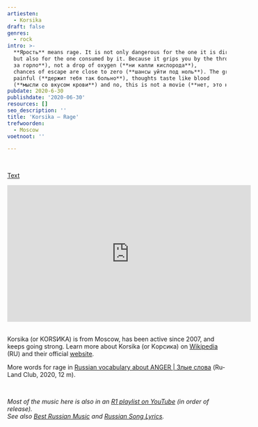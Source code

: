 ```yaml
---
artiesten:
  - Korsika
draft: false
genres:
  - rock
intro: >-
  **Ярость** means rage. It is not only dangerous for the one it is directed at,
  but also for the one consumed by it. Because it grips you by the throat (**держит тебя
  за горло**), not a drop of oxygen (**ни капли кислорода**),
  chances of escape are close to zero (**шансы уйти под ноль**). The grip of rage is
  painful (**держит тебя так больно**), thoughts taste like blood
  (**мысли со вкусом крови**) and no, this is not a movie (**нет, это не кино**).
pubdate: 2020-6-30
publishdate: '2020-06-30'
resources: []
seo_description: ''
title: 'Korsika – Rage'
trefwoorden:
  - Moscow
voetnoot: ''

---
```



<br/>

[Text](https://altwall.net/texts.php?show=korsika&number=260161)

 

<iframe width="560" height="315" src="https://www.youtube.com/embed/xcIALnUUYjc" frameborder="0" allow="accelerometer; autoplay; encrypted-media; gyroscope; picture-in-picture" allowfullscreen></iframe>

 <br/>
<br/>

Korsika (or KORSИKA) is from Moscow, has been active since 2007, and keeps going strong. Learn more about Korsika (or Kорсика) on [Wikipedia](https://ru.wikipedia.org/wiki/%D0%9A%D0%BErs%D0%B8%D0%BA%D0%B0) (RU) and their official [website](https://kopcuka.ru/).<br/>

More words for rage in [Russian vocabulary about ANGER | Злые слова](https://youtu.be/zYAqWRBQ7rw) (Ru-Land Club, 2020, 12 m).


<br/>

*Most of the music here is also in an [R1 playlist on YouTube](https://www.youtube.com/playlist?list=PLeE-zqOrSLhxfIpK2vuUJNCKSzyVBi0yM) (in order of release).* <br/>
*See also [Best Russian Music](https://www.youtube.com/playlist?list=PLeE-zqOrSLhxTFYDvlwUu4hYby9DojwoD) and [Russian Song Lyrics](https://www.youtube.com/playlist?list=PLeE-zqOrSLhzkRCATzT8__oNifBChVHGK).*
